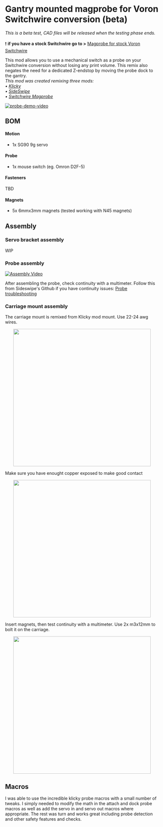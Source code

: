 # Gantry mounted magprobe for Voron Switchwire conversion (beta)
_This is a beta test, CAD files will be released when the testing phase ends._ \
\
:heavy_exclamation_mark: **if you have a stock Switchwire go to >** [Magprobe for stock Voron Switchwire](https://github.com/salveoo/voronmods/blob/main/Switchwire%20Magprobe/readme.md#magprobe-for-stock-voron-switchwire-beta)

This mod allows you to use a mechanical switch as a probe on your Switchwire conversion without losing any print volume. This remix also negates the need for a dedicated Z-endstop by moving the probe dock to the gantry. \
_This mod was created remixing three mods: \
 • [Klicky](https://github.com/jlas1/Klicky-Probe) \
 • [SideSwipe](https://github.com/oldfar-t/Side-Swipe-Magnetic-Probe) \
 • [Switchwire Magprobe](https://github.com/salveoo/voronmods/tree/main/Switchwire%20Magprobe)_
 
<!---
<p align="center">
  <img width="750" src="https://user-images.githubusercontent.com/44800440/152563247-93c3d950-142e-4bd2-89d5-88d2306ed020.jpg">
</p>
--->
[![probe-demo-video](https://user-images.githubusercontent.com/100235076/160216356-86d5d581-fc57-4866-87fc-29ceac96dd1e.PNG)](https://www.youtube.com/watch?v=ernN3mVnK6Y "YouTube")

## BOM

#### Motion
* 1x SG90 9g servo

#### Probe
* 1x mouse switch (eg. Omron D2F-5)

#### Fasteners
TBD

#### Magnets
* 5x 6mmx3mm magnets (tested working with N45 magnets)

## Assembly

### Servo bracket assembly
WIP

### Probe assembly

[![Assembly Video](https://user-images.githubusercontent.com/44800440/149659009-e6c0bcc2-035e-4733-a51d-71897badaee7.PNG)](https://youtu.be/O1bFm4f67_E?t=41 "YouTube")

After assembling the probe, check continuity with a multimeter. Follow this from Sideswipe's Github if you have continuity issues: [Probe troubleshooting](https://github.com/oldfar-t/Side-Swipe-Magnetic-Probe#troubleshooting)

### Carriage mount assembly
The carriage mount is remixed from Klicky mod mount. Use 22-24 awg wires.
<p align="center">
  <img width="450" src="https://user-images.githubusercontent.com/44800440/149658491-2cd745b7-0204-4ea6-b79d-f4a45913c59a.PNG">
</p>

Make sure you have enought copper exposed to make good contact
<p align="center">
  <img width="450" src="https://user-images.githubusercontent.com/44800440/149658600-6b11f98c-69b1-4c8f-90c0-92baa65341c1.PNG">
</p>

Insert magnets, then test continuity with a multimeter. Use 2x m3x12mm to bolt it on the carriage.
<p align="center">
  <img width="450" src="https://user-images.githubusercontent.com/44800440/149658667-55900f83-0ddf-436d-b72d-f05ef15fb426.PNG">
</p>

## Macros
I was able to use the incredible klicky probe macros with a small number of tweaks. I simply needed to modify the math in the attach and dock probe macros as well as add the servo in and servo out macros where appropriate. The rest was turn and works great including probe detection and other safety features and checks.

